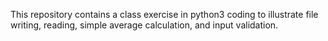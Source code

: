 This repository contains a class exercise in python3 coding to illustrate file writing, reading, simple average calculation, and input validation.
